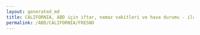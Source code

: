```yaml
---
layout: generated_md
title: CALIFORNIA, ABD için iftar, namaz vakitleri ve hava durumu - ilçe/eyalet seç
permalink: /ABD/CALIFORNIA/FRESNO
---
```


<script type="text/javascript">
  var country = ABD;
  var city = CALIFORNIA;
  var state = FRESNO;
  var lat = 72;
  var lon = 21;
</script>
